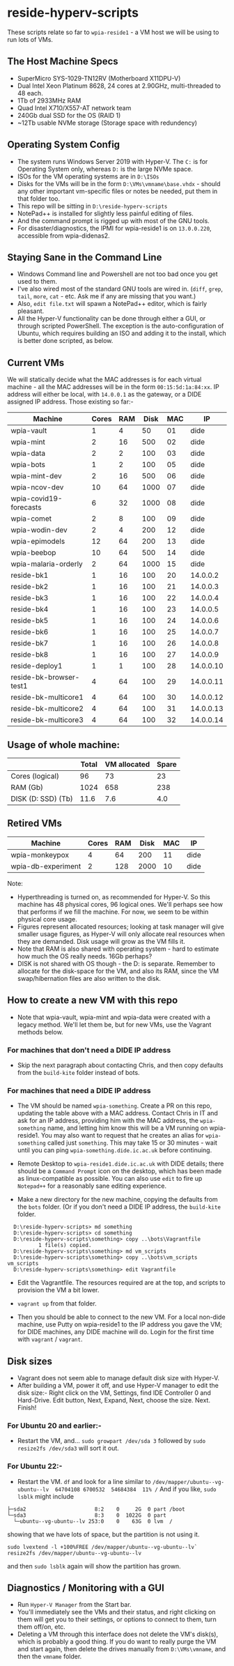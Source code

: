 # reside-hyperv-scripts

These scripts relate so far to `wpia-reside1` - a VM host we will be using
to run lots of VMs.

## The Host Machine Specs

* SuperMicro SYS-1029-TN12RV (Motherboard X11DPU-V)
* Dual Intel Xeon Platinum 8628, 24 cores at 2.90GHz, multi-threaded to 48 each.
* 1Tb of 2933MHz RAM
* Quad Intel X710/X557-AT network team
* 240Gb dual SSD for the OS (RAID 1)
* ~12Tb usable NVMe storage (Storage space with redundency)

## Operating System Config

* The system runs Windows Server 2019 with Hyper-V. The `C:` is for Operating System
only, whereas `D:` is the large NVMe space.
* ISOs for the VM operating systems are in `D:\ISOs`
* Disks for the VMs will be in the form `D:\VMs\vmname\base.vhdx` - should any other
important vm-specific files or notes be needed, put them in that folder too.
* This repo will be sitting in `D:\reside-hyperv-scripts`
* NotePad++ is installed for slightly less painful editing of files.
* And the command prompt is rigged up with most of the GNU tools.
* For disaster/diagnostics, the IPMI for wpia-reside1 is on `13.0.0.220`, accessible
from wpia-didenas2.

## Staying Sane in the Command Line

* Windows Command line and Powershell are not too bad once you get used to them.
* I've also wired most of the standard GNU tools are wired in. (`diff`, `grep`,
`tail`, `more`, `cat` - etc. Ask me if any are missing that you want.)
* Also, `edit file.txt` will spawn a NotePad++ editor, which is fairly pleasant.
* All the Hyper-V functionality can be done through either a GUI, or through scripted
PowerShell. The exception is the auto-configuration of Ubuntu, which requires building an ISO
and adding it to the install, which is better done scripted, as below.

## Current VMs

We will statically decide what the MAC addresses is for each virtual machine - all
the MAC addresses will be in the form `00:15:5d:1a:84:xx`. IP address will either be
local, with `14.0.0.1` as the gateway, or a DIDE assigned IP address. Those existing so far:-

| Machine                | Cores | RAM | Disk | MAC |     IP   |
|------------------------|-------|-----|------|-----|----------|
| wpia-vault             |   1   | 4   |  50  | 01  |   dide   |
| wpia-mint              |   2   | 16  | 500  | 02  |   dide   |
| wpia-data              |   2   | 2   | 100  | 03  |   dide   |
| wpia-bots              |   1   | 2   | 100  | 05  |   dide   |
| wpia-mint-dev          |   2   | 16  | 500  | 06  |   dide   |
| wpia-ncov-dev          |   10  | 64  | 1000 | 07  |   dide   |
| wpia-covid19-forecasts |   6   | 32  | 1000 | 08  |   dide   |
| wpia-comet             |   2   | 8   | 100  | 09  |   dide   |
| wpia-wodin-dev         |   2   | 4   | 200  | 12  |   dide   |
| wpia-epimodels         |   12  | 64  | 200  | 13  |   dide   |
| wpia-beebop            |   10  | 64  | 500  | 14  |   dide   |
| wpia-malaria-orderly   |   2   | 64  | 1000 | 15  |   dide   |
| reside-bk1             |   1   | 16  | 100  | 20  | 14.0.0.2 |
| reside-bk2             |   1   | 16  | 100  | 21  | 14.0.0.3 |
| reside-bk3             |   1   | 16  | 100  | 22  | 14.0.0.4 |
| reside-bk4             |   1   | 16  | 100  | 23  | 14.0.0.5 |
| reside-bk5             |   1   | 16  | 100  | 24  | 14.0.0.6 |
| reside-bk6             |   1   | 16  | 100  | 25  | 14.0.0.7 |
| reside-bk7             |   1   | 16  | 100  | 26  | 14.0.0.8 |
| reside-bk8             |   1   | 16  | 100  | 27  | 14.0.0.9 |
| reside-deploy1         |   1   | 1   | 100  | 28  | 14.0.0.10|
| reside-bk-browser-test1|   4   | 64  | 100  | 29  | 14.0.0.11|
 | reside-bk-multicore1   |   4   | 64  | 100  | 30  | 14.0.0.12|
 | reside-bk-multicore2   |   4   | 64  | 100  | 31  | 14.0.0.13|
 | reside-bk-multicore3   |   4   | 64  | 100  | 32  | 14.0.0.14|

## Usage of whole machine:

|                      | Total     | VM allocated | Spare |
|----------------------|-----------|--------------|-------|
| Cores (logical)      |    96     | 73           | 23    |
| RAM (Gb)             |  1024     | 658          | 238   |
| DISK (D: SSD) (Tb)   |  11.6     | 7.6          | 4.0   |

## Retired VMs

| Machine                | Cores | RAM | Disk | MAC |     IP   |
|------------------------|-------|-----|------|-----|----------|
| wpia-monkeypox         |   4   | 64  | 200  | 11  |   dide   |
| wpia-db-experiment     |   2   | 128 | 2000 | 10  |   dide   |


Note:

* Hyperthreading is turned on, as recommended for Hyper-V. So this
  machine has 48 physical cores, 96 logical ones. We'll perhaps see
  how that performs if we fill the machine. For now, we seem to
  be within physical core usage.
* Figures represent allocated resources; looking at task manager
  will give smaller usage figures, as Hyper-V will only allocate
  real resources when they are demanded. Disk usage will grow as
  the VM fills it.
* Note that RAM is also shared with operating system - hard to
  estimate how much the OS really needs. 16Gb perhaps?
* DISK is not shared with OS though - the D: is separate. Remember
  to allocate for the disk-space for the VM, and also its RAM, since
  the VM swap/hibernation files are also written to the disk.

## How to create a new VM with this repo

* Note that wpia-vault, wpia-mint and wpia-data were created with a legacy method.
  We'll let them be, but for new VMs, use the Vagrant methods below.

### For machines that don't need a DIDE IP address

* Skip the next paragraph about contacting Chris, and then copy defaults
  from the `build-kite` folder instead of bots.

### For machines that need a DIDE IP address

* The VM  should be named `wpia-something`. Create a PR on this repo, updating
  the table above with a MAC address. Contact Chris in IT and ask for an IP address,
  providing him with the MAC address, the `wpia-something` name, and letting him
  know this will be a VM running on wpia-reside1. You may also want to request that
  he creates an alias for `wpia-something` called just `something`. This may take
  15 or 30 minutes - wait until you can ping `wpia-something.dide.ic.ac.uk` before
  continuing.

* Remote Desktop to `wpia-reside1.dide.ic.ac.uk` with DIDE details; there should be
  a `Command Prompt` icon on the desktop, which has been made as linux-compatible
  as possible. You can also use `edit` to fire up `Notepad++` for a reasonably
  sane editing experience.

* Make a new directory for the new machine, copying the defaults from the `bots`
  folder. (Or if you don't need a DIDE IP address, the `build-kite` folder.

```
  D:\reside-hyperv-scripts> md something
  D:\reside-hyperv-scripts> cd something
  D:\reside-hyperv-scripts\something> copy ..\bots\Vagrantfile
          1 file(s) copied.
  D:\reside-hyperv-scripts\something> md vm_scripts
  D:\reside-hyperv-scripts\something> copy ..\bots\vm_scripts vm_scripts
  D:\reside-hyperv-scripts\something> edit Vagrantfile
```

* Edit the Vagrantfile. The resources required are at the top, and scripts to
  provision the VM a bit lower.

* `vagrant up` from that folder.

* Then you should be able to connect to the new VM. For a local non-dide machine, use
Putty on wpia-reside1 to the IP address you gave the VM; for DIDE machines, any DIDE
machine will do. Login for the first time with `vagrant` / `vagrant`.

## Disk sizes

* Vagrant does not seem able to manage default disk size with Hyper-V.
* After building a VM, power it off, and use Hyper-V manager to edit
the disk size:- Right click on the VM, Settings, find IDE Controller 0
and Hard-Drive. Edit button, Next, Expand, Next, choose the size.
Next. Finish!

### For Ubuntu 20 and earlier:-
* Restart the VM, and... `sudo growpart /dev/sda 3` followed by
`sudo resize2fs /dev/sda3` will sort it out.

### For Ubuntu 22:-

* Restart the VM.
`df` and look for a line similar to
`/dev/mapper/ubuntu--vg-ubuntu--lv  64704108 6700532  54684384  11% /`
And if you like, `sudo lsblk` might include
```
├─sda2                      8:2    0     2G  0 part /boot
└─sda3                      8:3    0  1022G  0 part
  └─ubuntu--vg-ubuntu--lv 253:0    0    63G  0 lvm  /
```
showing that we have lots of space, but the partition is not using it.

```
sudo lvextend -l +100%FREE /dev/mapper/ubuntu--vg-ubuntu--lv`
resize2fs /dev/mapper/ubuntu--vg-ubuntu--lv
```

and then `sudo lsblk` again will show the partition has grown.

## Diagnostics / Monitoring with a GUI

* Run `Hyper-V Manager` from the Start bar.
* You'll immediately see the VMs and their status, and right clicking on them
will get you to their settings, or options to connect to them, turn them off/on, etc.
* Deleting a VM through this interface does not delete the VM's disk(s), which is
probably a good thing. If you do want to really purge the VM and start again, then
delete the drives manually from `D:\VMs\vmname`, and then the `vmname` folder.
